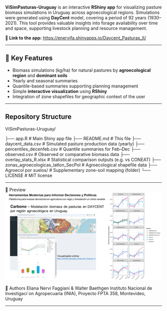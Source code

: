 **ViSimPasturas-Uruguay** is an interactive **RShiny app** for visualizing pasture biomass simulations in Uruguay across agroecological regions. Simulations were generated using **DayCent** model, covering a period of 92 years (1930–2021). This tool provides valuable insights into forage availability over time and space, supporting livestock planning and resource management.

**🚀 Link to the app:**  https://enervifa.shinyapps.io/Daycent_Pasturas_II/

---

## 🌱 Key Features

- Biomass simulations (kg/ha) for natural pastures by **agroecological region** and **dominant soils**
- Yearly and seasonal summaries 
- Quantile-based summaries supporting planning management
- Simple **interactive visualization** using **RShiny**
- Integration of zone shapefiles for geographic context of the user

---

## Repository Structure
ViSimPasturas-Uruguay/

├── app.R # Main Shiny app file
├── README.md # This file
├── daycent_data.csv # Simulated pasture production data (yearly)
├── percentiles_decenfeb.csv # Quantile summaries for Feb–Dec
├── observed.csv # Observed or comparative biomass data
├── overlay_stats_R.xlsx # Statistical comparison outputs (e.g. vs CONEAT)
├── zonas_agroecologicas_latlon_SecPol # Agroecological shapefile data
├── Agroecol por suelos/ # Supplementary zone-soil mapping (folder)
└── LICENSE # MIT license

---

📸 Preview 
![screenshot](screenshot.png)

👥 Authors
Eliana Nervi Faggiani & Walter Baethgen
Instituto Nacional de Investigaci´on Agropecuaria (INIA), Proyecto FPTA 358, Montevideo, Uruguay




---


